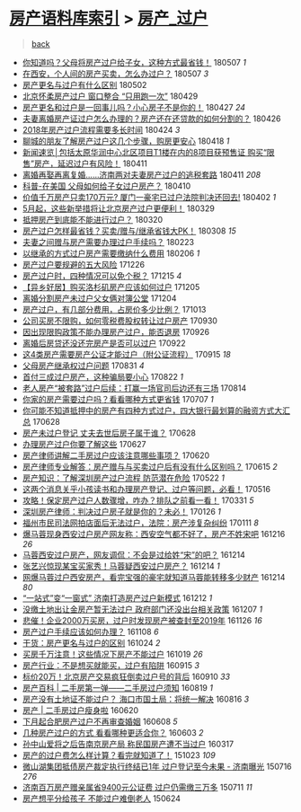 [房产语料库索引](../../README.md)  > [房产_过户](房产_过户.md)
====
> [back](../README.md)

- [你知道吗？父母将房产过户给子女，这种方式最省钱！](http://jkwz.applinzi.com/ittc/7100425732188800017.html#%E4%BD%A0%E7%9F%A5%E9%81%93%E5%90%97%EF%BC%9F%E7%88%B6%E6%AF%8D%E5%B0%86%E6%88%BF%E4%BA%A7%E8%BF%87%E6%88%B7%E7%BB%99%E5%AD%90%E5%A5%B3%EF%BC%8C%E8%BF%99%E7%A7%8D%E6%96%B9%E5%BC%8F%E6%9C%80%E7%9C%81%E9%92%B1%EF%BC%81) 180507 *1* 
- [在西安，个人间的房产买卖，怎么办过户？](http://jkwz.applinzi.com/ittc/7100439868641641489.html#%E5%9C%A8%E8%A5%BF%E5%AE%89%EF%BC%8C%E4%B8%AA%E4%BA%BA%E9%97%B4%E7%9A%84%E6%88%BF%E4%BA%A7%E4%B9%B0%E5%8D%96%EF%BC%8C%E6%80%8E%E4%B9%88%E5%8A%9E%E8%BF%87%E6%88%B7%EF%BC%9F) 180507 *3* 
- [房产更名与过户有什么区别](http://jkwz.applinzi.com/ittc/7098429830486033419.html#%E6%88%BF%E4%BA%A7%E6%9B%B4%E5%90%8D%E4%B8%8E%E8%BF%87%E6%88%B7%E6%9C%89%E4%BB%80%E4%B9%88%E5%8C%BA%E5%88%AB) 180502  
- [北京怀柔房产过户 窗口整合 “只用跑一次”](http://jkwz.applinzi.com/ittc/7097305405816570887.html#%E5%8C%97%E4%BA%AC%E6%80%80%E6%9F%94%E6%88%BF%E4%BA%A7%E8%BF%87%E6%88%B7+%E7%AA%97%E5%8F%A3%E6%95%B4%E5%90%88+%E2%80%9C%E5%8F%AA%E7%94%A8%E8%B7%91%E4%B8%80%E6%AC%A1%E2%80%9D) 180429  
- [房产更名和过户是一回事儿吗？小心房子不是你的！](http://jkwz.applinzi.com/ittc/7096665793226081290.html#%E6%88%BF%E4%BA%A7%E6%9B%B4%E5%90%8D%E5%92%8C%E8%BF%87%E6%88%B7%E6%98%AF%E4%B8%80%E5%9B%9E%E4%BA%8B%E5%84%BF%E5%90%97%EF%BC%9F%E5%B0%8F%E5%BF%83%E6%88%BF%E5%AD%90%E4%B8%8D%E6%98%AF%E4%BD%A0%E7%9A%84%EF%BC%81) 180427 *24* 
- [夫妻离婚房产证过户怎么办理的？房产还在还贷款的如何分割的？](http://jkwz.applinzi.com/ittc/7096308606712677382.html#%E5%A4%AB%E5%A6%BB%E7%A6%BB%E5%A9%9A%E6%88%BF%E4%BA%A7%E8%AF%81%E8%BF%87%E6%88%B7%E6%80%8E%E4%B9%88%E5%8A%9E%E7%90%86%E7%9A%84%EF%BC%9F%E6%88%BF%E4%BA%A7%E8%BF%98%E5%9C%A8%E8%BF%98%E8%B4%B7%E6%AC%BE%E7%9A%84%E5%A6%82%E4%BD%95%E5%88%86%E5%89%B2%E7%9A%84%EF%BC%9F) 180426  
- [2018年房产过户流程需要多长时间](http://jkwz.applinzi.com/ittc/7095626366064264198.html#2018%E5%B9%B4%E6%88%BF%E4%BA%A7%E8%BF%87%E6%88%B7%E6%B5%81%E7%A8%8B%E9%9C%80%E8%A6%81%E5%A4%9A%E9%95%BF%E6%97%B6%E9%97%B4) 180424 *3* 
- [聊城的朋友了解房产过户这几个步骤，购房更安心](http://jkwz.applinzi.com/ittc/7093334585234686987.html#%E8%81%8A%E5%9F%8E%E7%9A%84%E6%9C%8B%E5%8F%8B%E4%BA%86%E8%A7%A3%E6%88%BF%E4%BA%A7%E8%BF%87%E6%88%B7%E8%BF%99%E5%87%A0%E4%B8%AA%E6%AD%A5%E9%AA%A4%EF%BC%8C%E8%B4%AD%E6%88%BF%E6%9B%B4%E5%AE%89%E5%BF%83) 180418 *1* 
- [新闻速览│包括太原华润中心北区项目T1楼在内的8项目获预售证 购买“限售”房产，延迟过户有风险！](http://jkwz.applinzi.com/ittc/7090721015149888523.html#%E6%96%B0%E9%97%BB%E9%80%9F%E8%A7%88%E2%94%82%E5%8C%85%E6%8B%AC%E5%A4%AA%E5%8E%9F%E5%8D%8E%E6%B6%A6%E4%B8%AD%E5%BF%83%E5%8C%97%E5%8C%BA%E9%A1%B9%E7%9B%AET1%E6%A5%BC%E5%9C%A8%E5%86%85%E7%9A%848%E9%A1%B9%E7%9B%AE%E8%8E%B7%E9%A2%84%E5%94%AE%E8%AF%81+%E8%B4%AD%E4%B9%B0%E2%80%9C%E9%99%90%E5%94%AE%E2%80%9D%E6%88%BF%E4%BA%A7%EF%BC%8C%E5%BB%B6%E8%BF%9F%E8%BF%87%E6%88%B7%E6%9C%89%E9%A3%8E%E9%99%A9%EF%BC%81) 180411  
- [离婚再娶再离复婚……济南两对夫妻房产过户的逃税套路](http://jkwz.applinzi.com/ittc/7090605949628974087.html#%E7%A6%BB%E5%A9%9A%E5%86%8D%E5%A8%B6%E5%86%8D%E7%A6%BB%E5%A4%8D%E5%A9%9A%E2%80%A6%E2%80%A6%E6%B5%8E%E5%8D%97%E4%B8%A4%E5%AF%B9%E5%A4%AB%E5%A6%BB%E6%88%BF%E4%BA%A7%E8%BF%87%E6%88%B7%E7%9A%84%E9%80%83%E7%A8%8E%E5%A5%97%E8%B7%AF) 180411 *208* 
- [科普-在美国 父母如何给子女过户房产？](http://jkwz.applinzi.com/ittc/7090484329677587467.html#%E7%A7%91%E6%99%AE-%E5%9C%A8%E7%BE%8E%E5%9B%BD+%E7%88%B6%E6%AF%8D%E5%A6%82%E4%BD%95%E7%BB%99%E5%AD%90%E5%A5%B3%E8%BF%87%E6%88%B7%E6%88%BF%E4%BA%A7%EF%BC%9F) 180410  
- [价值千万房产只卖170万元? 厦门一豪宅已过户法院判决还回去!](http://jkwz.applinzi.com/ittc/7087396065253000202.html#%E4%BB%B7%E5%80%BC%E5%8D%83%E4%B8%87%E6%88%BF%E4%BA%A7%E5%8F%AA%E5%8D%96170%E4%B8%87%E5%85%83%3F+%E5%8E%A6%E9%97%A8%E4%B8%80%E8%B1%AA%E5%AE%85%E5%B7%B2%E8%BF%87%E6%88%B7%E6%B3%95%E9%99%A2%E5%88%A4%E5%86%B3%E8%BF%98%E5%9B%9E%E5%8E%BB%21) 180402 *1* 
- [5月起，这些新举措将让北京房产过户更便利！](http://jkwz.applinzi.com/ittc/7085926566179898384.html#5%E6%9C%88%E8%B5%B7%EF%BC%8C%E8%BF%99%E4%BA%9B%E6%96%B0%E4%B8%BE%E6%8E%AA%E5%B0%86%E8%AE%A9%E5%8C%97%E4%BA%AC%E6%88%BF%E4%BA%A7%E8%BF%87%E6%88%B7%E6%9B%B4%E4%BE%BF%E5%88%A9%EF%BC%81) 180329  
- [抵押房产到底能不能进行过户？](http://jkwz.applinzi.com/ittc/7082511088849781766.html#%E6%8A%B5%E6%8A%BC%E6%88%BF%E4%BA%A7%E5%88%B0%E5%BA%95%E8%83%BD%E4%B8%8D%E8%83%BD%E8%BF%9B%E8%A1%8C%E8%BF%87%E6%88%B7%EF%BC%9F) 180320  
- [房产过户怎样最省钱？买卖/赠与/继承省钱大PK！](http://jkwz.applinzi.com/ittc/7078128444196258823.html#%E6%88%BF%E4%BA%A7%E8%BF%87%E6%88%B7%E6%80%8E%E6%A0%B7%E6%9C%80%E7%9C%81%E9%92%B1%EF%BC%9F%E4%B9%B0%E5%8D%96%2F%E8%B5%A0%E4%B8%8E%2F%E7%BB%A7%E6%89%BF%E7%9C%81%E9%92%B1%E5%A4%A7PK%EF%BC%81) 180308 *15* 
- [夫妻之间赠与房产需要办理过户手续吗？](http://jkwz.applinzi.com/ittc/7073308301482001419.html#%E5%A4%AB%E5%A6%BB%E4%B9%8B%E9%97%B4%E8%B5%A0%E4%B8%8E%E6%88%BF%E4%BA%A7%E9%9C%80%E8%A6%81%E5%8A%9E%E7%90%86%E8%BF%87%E6%88%B7%E6%89%8B%E7%BB%AD%E5%90%97%EF%BC%9F) 180223  
- [以继承的方式过户房产需要缴纳什么费用](http://jkwz.applinzi.com/ittc/7066897385454568465.html#%E4%BB%A5%E7%BB%A7%E6%89%BF%E7%9A%84%E6%96%B9%E5%BC%8F%E8%BF%87%E6%88%B7%E6%88%BF%E4%BA%A7%E9%9C%80%E8%A6%81%E7%BC%B4%E7%BA%B3%E4%BB%80%E4%B9%88%E8%B4%B9%E7%94%A8) 180206 *1* 
- [房产过户要规避的五大风险](http://jkwz.applinzi.com/ittc/7051316685611467792.html#%E6%88%BF%E4%BA%A7%E8%BF%87%E6%88%B7%E8%A6%81%E8%A7%84%E9%81%BF%E7%9A%84%E4%BA%94%E5%A4%A7%E9%A3%8E%E9%99%A9) 171226  
- [房产过户时，四种情况可以免个税？](http://jkwz.applinzi.com/ittc/7047262970151699473.html#%E6%88%BF%E4%BA%A7%E8%BF%87%E6%88%B7%E6%97%B6%EF%BC%8C%E5%9B%9B%E7%A7%8D%E6%83%85%E5%86%B5%E5%8F%AF%E4%BB%A5%E5%85%8D%E4%B8%AA%E7%A8%8E%EF%BC%9F) 171215 *4* 
- [【异乡好居】购买洛杉矶房产应该如何过户](http://jkwz.applinzi.com/ittc/7043588839963100176.html#%E3%80%90%E5%BC%82%E4%B9%A1%E5%A5%BD%E5%B1%85%E3%80%91%E8%B4%AD%E4%B9%B0%E6%B4%9B%E6%9D%89%E7%9F%B6%E6%88%BF%E4%BA%A7%E5%BA%94%E8%AF%A5%E5%A6%82%E4%BD%95%E8%BF%87%E6%88%B7) 171205  
- [离婚分割房产未过户父女俩对簿公堂](http://jkwz.applinzi.com/ittc/7043206870968304656.html#%E7%A6%BB%E5%A9%9A%E5%88%86%E5%89%B2%E6%88%BF%E4%BA%A7%E6%9C%AA%E8%BF%87%E6%88%B7%E7%88%B6%E5%A5%B3%E4%BF%A9%E5%AF%B9%E7%B0%BF%E5%85%AC%E5%A0%82) 171204  
- [房产过户，有几部分费用，占房价多少比例？](http://jkwz.applinzi.com/ittc/7024012607399396369.html#%E6%88%BF%E4%BA%A7%E8%BF%87%E6%88%B7%EF%BC%8C%E6%9C%89%E5%87%A0%E9%83%A8%E5%88%86%E8%B4%B9%E7%94%A8%EF%BC%8C%E5%8D%A0%E6%88%BF%E4%BB%B7%E5%A4%9A%E5%B0%91%E6%AF%94%E4%BE%8B%EF%BC%9F) 171013  
- [公司买房不限购，如何零税费股权转让过户房产](http://jkwz.applinzi.com/ittc/7019158820897686545.html#%E5%85%AC%E5%8F%B8%E4%B9%B0%E6%88%BF%E4%B8%8D%E9%99%90%E8%B4%AD%EF%BC%8C%E5%A6%82%E4%BD%95%E9%9B%B6%E7%A8%8E%E8%B4%B9%E8%82%A1%E6%9D%83%E8%BD%AC%E8%AE%A9%E8%BF%87%E6%88%B7%E6%88%BF%E4%BA%A7) 170930  
- [因出现限购政策不能办理房产过户，能否退房](http://jkwz.applinzi.com/ittc/7017546124666340369.html#%E5%9B%A0%E5%87%BA%E7%8E%B0%E9%99%90%E8%B4%AD%E6%94%BF%E7%AD%96%E4%B8%8D%E8%83%BD%E5%8A%9E%E7%90%86%E6%88%BF%E4%BA%A7%E8%BF%87%E6%88%B7%EF%BC%8C%E8%83%BD%E5%90%A6%E9%80%80%E6%88%BF) 170926  
- [离婚后房贷还没还完房产是否可以过户](http://jkwz.applinzi.com/ittc/7016069922483078161.html#%E7%A6%BB%E5%A9%9A%E5%90%8E%E6%88%BF%E8%B4%B7%E8%BF%98%E6%B2%A1%E8%BF%98%E5%AE%8C%E6%88%BF%E4%BA%A7%E6%98%AF%E5%90%A6%E5%8F%AF%E4%BB%A5%E8%BF%87%E6%88%B7) 170922  
- [这4类房产需要房产公证才能过户（附公证流程）](http://jkwz.applinzi.com/ittc/7013486911866536977.html#%E8%BF%994%E7%B1%BB%E6%88%BF%E4%BA%A7%E9%9C%80%E8%A6%81%E6%88%BF%E4%BA%A7%E5%85%AC%E8%AF%81%E6%89%8D%E8%83%BD%E8%BF%87%E6%88%B7%EF%BC%88%E9%99%84%E5%85%AC%E8%AF%81%E6%B5%81%E7%A8%8B%EF%BC%89) 170915 *18* 
- [父母房产继承权过户问题](http://jkwz.applinzi.com/ittc/7007920233590031376.html#%E7%88%B6%E6%AF%8D%E6%88%BF%E4%BA%A7%E7%BB%A7%E6%89%BF%E6%9D%83%E8%BF%87%E6%88%B7%E9%97%AE%E9%A2%98) 170831 *4* 
- [首付三成过户房产，这种骗局要小心](http://jkwz.applinzi.com/ittc/7004655886361166865.html#%E9%A6%96%E4%BB%98%E4%B8%89%E6%88%90%E8%BF%87%E6%88%B7%E6%88%BF%E4%BA%A7%EF%BC%8C%E8%BF%99%E7%A7%8D%E9%AA%97%E5%B1%80%E8%A6%81%E5%B0%8F%E5%BF%83) 170822 *1* 
- [老人房产“被套路”过户后续：打赢一场官司后边还有三场](http://jkwz.applinzi.com/ittc/7001672142209680400.html#%E8%80%81%E4%BA%BA%E6%88%BF%E4%BA%A7%E2%80%9C%E8%A2%AB%E5%A5%97%E8%B7%AF%E2%80%9D%E8%BF%87%E6%88%B7%E5%90%8E%E7%BB%AD%EF%BC%9A%E6%89%93%E8%B5%A2%E4%B8%80%E5%9C%BA%E5%AE%98%E5%8F%B8%E5%90%8E%E8%BE%B9%E8%BF%98%E6%9C%89%E4%B8%89%E5%9C%BA) 170814  
- [你家的房产需要过户吗？看看哪种方式更省钱](http://jkwz.applinzi.com/ittc/6987600139022500869.html#%E4%BD%A0%E5%AE%B6%E7%9A%84%E6%88%BF%E4%BA%A7%E9%9C%80%E8%A6%81%E8%BF%87%E6%88%B7%E5%90%97%EF%BC%9F%E7%9C%8B%E7%9C%8B%E5%93%AA%E7%A7%8D%E6%96%B9%E5%BC%8F%E6%9B%B4%E7%9C%81%E9%92%B1) 170707 *1* 
- [你可能不知道抵押中的房产有四种方式过户，四大银行最划算的融资方式大汇总](http://jkwz.applinzi.com/ittc/6984165972251247620.html#%E4%BD%A0%E5%8F%AF%E8%83%BD%E4%B8%8D%E7%9F%A5%E9%81%93%E6%8A%B5%E6%8A%BC%E4%B8%AD%E7%9A%84%E6%88%BF%E4%BA%A7%E6%9C%89%E5%9B%9B%E7%A7%8D%E6%96%B9%E5%BC%8F%E8%BF%87%E6%88%B7%EF%BC%8C%E5%9B%9B%E5%A4%A7%E9%93%B6%E8%A1%8C%E6%9C%80%E5%88%92%E7%AE%97%E7%9A%84%E8%9E%8D%E8%B5%84%E6%96%B9%E5%BC%8F%E5%A4%A7%E6%B1%87%E6%80%BB) 170628  
- [房产未过户登记 丈夫去世后房子属于谁？](http://jkwz.applinzi.com/ittc/6984116971590124548.html#%E6%88%BF%E4%BA%A7%E6%9C%AA%E8%BF%87%E6%88%B7%E7%99%BB%E8%AE%B0+%E4%B8%88%E5%A4%AB%E5%8E%BB%E4%B8%96%E5%90%8E%E6%88%BF%E5%AD%90%E5%B1%9E%E4%BA%8E%E8%B0%81%EF%BC%9F) 170628  
- [办理房产过户你要了解这些](http://jkwz.applinzi.com/ittc/6983975739094205444.html#%E5%8A%9E%E7%90%86%E6%88%BF%E4%BA%A7%E8%BF%87%E6%88%B7%E4%BD%A0%E8%A6%81%E4%BA%86%E8%A7%A3%E8%BF%99%E4%BA%9B) 170627  
- [房产律师讲解二手房过户应该注意哪些事项？](http://jkwz.applinzi.com/ittc/6981281304233378820.html#%E6%88%BF%E4%BA%A7%E5%BE%8B%E5%B8%88%E8%AE%B2%E8%A7%A3%E4%BA%8C%E6%89%8B%E6%88%BF%E8%BF%87%E6%88%B7%E5%BA%94%E8%AF%A5%E6%B3%A8%E6%84%8F%E5%93%AA%E4%BA%9B%E4%BA%8B%E9%A1%B9%EF%BC%9F) 170620  
- [房产律师专业解答：房产赠与与买卖过户后有没有什么区别吗？](http://jkwz.applinzi.com/ittc/6979445702282183684.html#%E6%88%BF%E4%BA%A7%E5%BE%8B%E5%B8%88%E4%B8%93%E4%B8%9A%E8%A7%A3%E7%AD%94%EF%BC%9A%E6%88%BF%E4%BA%A7%E8%B5%A0%E4%B8%8E%E4%B8%8E%E4%B9%B0%E5%8D%96%E8%BF%87%E6%88%B7%E5%90%8E%E6%9C%89%E6%B2%A1%E6%9C%89%E4%BB%80%E4%B9%88%E5%8C%BA%E5%88%AB%E5%90%97%EF%BC%9F) 170615 *2* 
- [房产知识：了解深圳房产过户流程 防范潜在危险](http://jkwz.applinzi.com/ittc/6970416466716263429.html#%E6%88%BF%E4%BA%A7%E7%9F%A5%E8%AF%86%EF%BC%9A%E4%BA%86%E8%A7%A3%E6%B7%B1%E5%9C%B3%E6%88%BF%E4%BA%A7%E8%BF%87%E6%88%B7%E6%B5%81%E7%A8%8B+%E9%98%B2%E8%8C%83%E6%BD%9C%E5%9C%A8%E5%8D%B1%E9%99%A9) 170522 *1* 
- [这两个消息关乎小孩读书和办理房产登记、过户等问题，必看！](http://jkwz.applinzi.com/ittc/6968339137269597189.html#%E8%BF%99%E4%B8%A4%E4%B8%AA%E6%B6%88%E6%81%AF%E5%85%B3%E4%B9%8E%E5%B0%8F%E5%AD%A9%E8%AF%BB%E4%B9%A6%E5%92%8C%E5%8A%9E%E7%90%86%E6%88%BF%E4%BA%A7%E7%99%BB%E8%AE%B0%E3%80%81%E8%BF%87%E6%88%B7%E7%AD%89%E9%97%AE%E9%A2%98%EF%BC%8C%E5%BF%85%E7%9C%8B%EF%BC%81) 170516  
- [攻略！保定房产过户人数骤增，咋办？排队之前看一看！](http://jkwz.applinzi.com/ittc/6951267883949753349.html#%E6%94%BB%E7%95%A5%EF%BC%81%E4%BF%9D%E5%AE%9A%E6%88%BF%E4%BA%A7%E8%BF%87%E6%88%B7%E4%BA%BA%E6%95%B0%E9%AA%A4%E5%A2%9E%EF%BC%8C%E5%92%8B%E5%8A%9E%EF%BC%9F%E6%8E%92%E9%98%9F%E4%B9%8B%E5%89%8D%E7%9C%8B%E4%B8%80%E7%9C%8B%EF%BC%81) 170331 *5* 
- [深圳房产律师：判决过户房子就是你的？未必！](http://jkwz.applinzi.com/ittc/6927232982879568901.html#%E6%B7%B1%E5%9C%B3%E6%88%BF%E4%BA%A7%E5%BE%8B%E5%B8%88%EF%BC%9A%E5%88%A4%E5%86%B3%E8%BF%87%E6%88%B7%E6%88%BF%E5%AD%90%E5%B0%B1%E6%98%AF%E4%BD%A0%E7%9A%84%EF%BC%9F%E6%9C%AA%E5%BF%85%EF%BC%81) 170126 *1* 
- [福州市民司法网拍店面后无法过户，法院：房产涉复杂纠纷](http://jkwz.applinzi.com/ittc/6921889174952346628.html#%E7%A6%8F%E5%B7%9E%E5%B8%82%E6%B0%91%E5%8F%B8%E6%B3%95%E7%BD%91%E6%8B%8D%E5%BA%97%E9%9D%A2%E5%90%8E%E6%97%A0%E6%B3%95%E8%BF%87%E6%88%B7%EF%BC%8C%E6%B3%95%E9%99%A2%EF%BC%9A%E6%88%BF%E4%BA%A7%E6%B6%89%E5%A4%8D%E6%9D%82%E7%BA%A0%E7%BA%B7) 170111 *8* 
- [爆马蓉现身西安过户房产网友称：西安空气都不好了，房产不姓宋吧](http://jkwz.applinzi.com/ittc/6912158912500728837.html#%E7%88%86%E9%A9%AC%E8%93%89%E7%8E%B0%E8%BA%AB%E8%A5%BF%E5%AE%89%E8%BF%87%E6%88%B7%E6%88%BF%E4%BA%A7%E7%BD%91%E5%8F%8B%E7%A7%B0%EF%BC%9A%E8%A5%BF%E5%AE%89%E7%A9%BA%E6%B0%94%E9%83%BD%E4%B8%8D%E5%A5%BD%E4%BA%86%EF%BC%8C%E6%88%BF%E4%BA%A7%E4%B8%8D%E5%A7%93%E5%AE%8B%E5%90%A7) 161216 *26* 
- [马蓉西安过户房产，网友调侃：不会是过给姓“宋”的吧？](http://jkwz.applinzi.com/ittc/6911550122709484548.html#%E9%A9%AC%E8%93%89%E8%A5%BF%E5%AE%89%E8%BF%87%E6%88%B7%E6%88%BF%E4%BA%A7%EF%BC%8C%E7%BD%91%E5%8F%8B%E8%B0%83%E4%BE%83%EF%BC%9A%E4%B8%8D%E4%BC%9A%E6%98%AF%E8%BF%87%E7%BB%99%E5%A7%93%E2%80%9C%E5%AE%8B%E2%80%9D%E7%9A%84%E5%90%A7%EF%BC%9F) 161214  
- [张艺兴惊现某宝买家秀！马蓉疑西安过户房产？](http://jkwz.applinzi.com/ittc/6911443161011733509.html#%E5%BC%A0%E8%89%BA%E5%85%B4%E6%83%8A%E7%8E%B0%E6%9F%90%E5%AE%9D%E4%B9%B0%E5%AE%B6%E7%A7%80%EF%BC%81%E9%A9%AC%E8%93%89%E7%96%91%E8%A5%BF%E5%AE%89%E8%BF%87%E6%88%B7%E6%88%BF%E4%BA%A7%EF%BC%9F) 161214 *1* 
- [网爆马蓉过户西安房产，看完宝强的豪宅就知道马蓉能转移多少财产](http://jkwz.applinzi.com/ittc/6911431743503860741.html#%E7%BD%91%E7%88%86%E9%A9%AC%E8%93%89%E8%BF%87%E6%88%B7%E8%A5%BF%E5%AE%89%E6%88%BF%E4%BA%A7%EF%BC%8C%E7%9C%8B%E5%AE%8C%E5%AE%9D%E5%BC%BA%E7%9A%84%E8%B1%AA%E5%AE%85%E5%B0%B1%E7%9F%A5%E9%81%93%E9%A9%AC%E8%93%89%E8%83%BD%E8%BD%AC%E7%A7%BB%E5%A4%9A%E5%B0%91%E8%B4%A2%E4%BA%A7) 161214 *80* 
- [“一站式”变“一窗式” 济南打造房产过户新模式](http://jkwz.applinzi.com/ittc/6910661306897400836.html#%E2%80%9C%E4%B8%80%E7%AB%99%E5%BC%8F%E2%80%9D%E5%8F%98%E2%80%9C%E4%B8%80%E7%AA%97%E5%BC%8F%E2%80%9D+%E6%B5%8E%E5%8D%97%E6%89%93%E9%80%A0%E6%88%BF%E4%BA%A7%E8%BF%87%E6%88%B7%E6%96%B0%E6%A8%A1%E5%BC%8F) 161212 *1* 
- [没缴土地出让金房产暂无法过户 政府部门还没出台相关政策](http://jkwz.applinzi.com/ittc/6908794763607540740.html#%E6%B2%A1%E7%BC%B4%E5%9C%9F%E5%9C%B0%E5%87%BA%E8%AE%A9%E9%87%91%E6%88%BF%E4%BA%A7%E6%9A%82%E6%97%A0%E6%B3%95%E8%BF%87%E6%88%B7+%E6%94%BF%E5%BA%9C%E9%83%A8%E9%97%A8%E8%BF%98%E6%B2%A1%E5%87%BA%E5%8F%B0%E7%9B%B8%E5%85%B3%E6%94%BF%E7%AD%96) 161207 *1* 
- [悲催！企业2000万买房，过户时发现房产被查封至2019年](http://jkwz.applinzi.com/ittc/6904868188302345221.html#%E6%82%B2%E5%82%AC%EF%BC%81%E4%BC%81%E4%B8%9A2000%E4%B8%87%E4%B9%B0%E6%88%BF%EF%BC%8C%E8%BF%87%E6%88%B7%E6%97%B6%E5%8F%91%E7%8E%B0%E6%88%BF%E4%BA%A7%E8%A2%AB%E6%9F%A5%E5%B0%81%E8%87%B32019%E5%B9%B4) 161126 *16* 
- [房产过户手续应该如何办理？](http://jkwz.applinzi.com/ittc/6898144168701854724.html#%E6%88%BF%E4%BA%A7%E8%BF%87%E6%88%B7%E6%89%8B%E7%BB%AD%E5%BA%94%E8%AF%A5%E5%A6%82%E4%BD%95%E5%8A%9E%E7%90%86%EF%BC%9F) 161108 *6* 
- [干货：房产更名与过户的区别](http://jkwz.applinzi.com/ittc/6892538451378832388.html#%E5%B9%B2%E8%B4%A7%EF%BC%9A%E6%88%BF%E4%BA%A7%E6%9B%B4%E5%90%8D%E4%B8%8E%E8%BF%87%E6%88%B7%E7%9A%84%E5%8C%BA%E5%88%AB) 161024 *2* 
- [买房千万注意！这些情况下房产不能过户](http://jkwz.applinzi.com/ittc/6890749679565800452.html#%E4%B9%B0%E6%88%BF%E5%8D%83%E4%B8%87%E6%B3%A8%E6%84%8F%EF%BC%81%E8%BF%99%E4%BA%9B%E6%83%85%E5%86%B5%E4%B8%8B%E6%88%BF%E4%BA%A7%E4%B8%8D%E8%83%BD%E8%BF%87%E6%88%B7) 161019 *26* 
- [房产行业：不是想买就能买，过户有陷阱](http://jkwz.applinzi.com/ittc/6878008823553459205.html#%E6%88%BF%E4%BA%A7%E8%A1%8C%E4%B8%9A%EF%BC%9A%E4%B8%8D%E6%98%AF%E6%83%B3%E4%B9%B0%E5%B0%B1%E8%83%BD%E4%B9%B0%EF%BC%8C%E8%BF%87%E6%88%B7%E6%9C%89%E9%99%B7%E9%98%B1) 160915 *3* 
- [标价20万！北京房产交易疯狂倒卖过户号的背后](http://jkwz.applinzi.com/ittc/6876167275324900357.html#%E6%A0%87%E4%BB%B720%E4%B8%87%EF%BC%81%E5%8C%97%E4%BA%AC%E6%88%BF%E4%BA%A7%E4%BA%A4%E6%98%93%E7%96%AF%E7%8B%82%E5%80%92%E5%8D%96%E8%BF%87%E6%88%B7%E5%8F%B7%E7%9A%84%E8%83%8C%E5%90%8E) 160910 *33* 
- [房产百科 | 二手房第一弹——二手房过户须知](http://jkwz.applinzi.com/ittc/6868093612843336708.html#%E6%88%BF%E4%BA%A7%E7%99%BE%E7%A7%91+%7C+%E4%BA%8C%E6%89%8B%E6%88%BF%E7%AC%AC%E4%B8%80%E5%BC%B9%E2%80%94%E2%80%94%E4%BA%8C%E6%89%8B%E6%88%BF%E8%BF%87%E6%88%B7%E9%A1%BB%E7%9F%A5) 160819 *1* 
- [房产没有土地证不能过户？ 海口市国土局：将统一解决](http://jkwz.applinzi.com/ittc/6866861461078541316.html#%E6%88%BF%E4%BA%A7%E6%B2%A1%E6%9C%89%E5%9C%9F%E5%9C%B0%E8%AF%81%E4%B8%8D%E8%83%BD%E8%BF%87%E6%88%B7%EF%BC%9F+%E6%B5%B7%E5%8F%A3%E5%B8%82%E5%9B%BD%E5%9C%9F%E5%B1%80%EF%BC%9A%E5%B0%86%E7%BB%9F%E4%B8%80%E8%A7%A3%E5%86%B3) 160816 *3* 
- [房产 | 二手房过户瘦身啦](http://jkwz.applinzi.com/ittc/6845782772983268356.html#%E6%88%BF%E4%BA%A7+%7C+%E4%BA%8C%E6%89%8B%E6%88%BF%E8%BF%87%E6%88%B7%E7%98%A6%E8%BA%AB%E5%95%A6) 160620  
- [下月起合肥房产过户不再审查婚姻](http://jkwz.applinzi.com/ittc/6841252822229976069.html#%E4%B8%8B%E6%9C%88%E8%B5%B7%E5%90%88%E8%82%A5%E6%88%BF%E4%BA%A7%E8%BF%87%E6%88%B7%E4%B8%8D%E5%86%8D%E5%AE%A1%E6%9F%A5%E5%A9%9A%E5%A7%BB) 160608 *5* 
- [几种房产过户的方式 看看哪种更适合你？](http://jkwz.applinzi.com/ittc/6839542047165645829.html#%E5%87%A0%E7%A7%8D%E6%88%BF%E4%BA%A7%E8%BF%87%E6%88%B7%E7%9A%84%E6%96%B9%E5%BC%8F+%E7%9C%8B%E7%9C%8B%E5%93%AA%E7%A7%8D%E6%9B%B4%E9%80%82%E5%90%88%E4%BD%A0%EF%BC%9F) 160603 *2* 
- [孙中山爱将之后告南京房产局 称民国房产遭不当过户](http://jkwz.applinzi.com/ittc/6810666277072798725.html#%E5%AD%99%E4%B8%AD%E5%B1%B1%E7%88%B1%E5%B0%86%E4%B9%8B%E5%90%8E%E5%91%8A%E5%8D%97%E4%BA%AC%E6%88%BF%E4%BA%A7%E5%B1%80+%E7%A7%B0%E6%B0%91%E5%9B%BD%E6%88%BF%E4%BA%A7%E9%81%AD%E4%B8%8D%E5%BD%93%E8%BF%87%E6%88%B7) 160317  
- [房产的过户费怎么样计算？看完就知道了！](http://jkwz.applinzi.com/ittc/6756406469606392836.html#%E6%88%BF%E4%BA%A7%E7%9A%84%E8%BF%87%E6%88%B7%E8%B4%B9%E6%80%8E%E4%B9%88%E6%A0%B7%E8%AE%A1%E7%AE%97%EF%BC%9F%E7%9C%8B%E5%AE%8C%E5%B0%B1%E7%9F%A5%E9%81%93%E4%BA%86%EF%BC%81) 151023 *109* 
- [微山湖集团抵债房产裁定执行终结已1年 过户登记至今未果 - 济南曝光](http://jkwz.applinzi.com/ittc/547650614902088796.html#%E5%BE%AE%E5%B1%B1%E6%B9%96%E9%9B%86%E5%9B%A2%E6%8A%B5%E5%80%BA%E6%88%BF%E4%BA%A7%E8%A3%81%E5%AE%9A%E6%89%A7%E8%A1%8C%E7%BB%88%E7%BB%93%E5%B7%B21%E5%B9%B4+%E8%BF%87%E6%88%B7%E7%99%BB%E8%AE%B0%E8%87%B3%E4%BB%8A%E6%9C%AA%E6%9E%9C+-+%E6%B5%8E%E5%8D%97%E6%9B%9D%E5%85%89) 150716 *276* 
- [济南百万房产赠亲属省9400元公证费 过户仍需缴三万多](http://jkwz.applinzi.com/ittc/547650615043174815.html#%E6%B5%8E%E5%8D%97%E7%99%BE%E4%B8%87%E6%88%BF%E4%BA%A7%E8%B5%A0%E4%BA%B2%E5%B1%9E%E7%9C%819400%E5%85%83%E5%85%AC%E8%AF%81%E8%B4%B9+%E8%BF%87%E6%88%B7%E4%BB%8D%E9%9C%80%E7%BC%B4%E4%B8%89%E4%B8%87%E5%A4%9A) 150711 *11* 
- [房产想平分给孩子 不能过户难倒老人](http://jkwz.applinzi.com/ittc/547650611423085321.html#%E6%88%BF%E4%BA%A7%E6%83%B3%E5%B9%B3%E5%88%86%E7%BB%99%E5%AD%A9%E5%AD%90+%E4%B8%8D%E8%83%BD%E8%BF%87%E6%88%B7%E9%9A%BE%E5%80%92%E8%80%81%E4%BA%BA) 150624  
